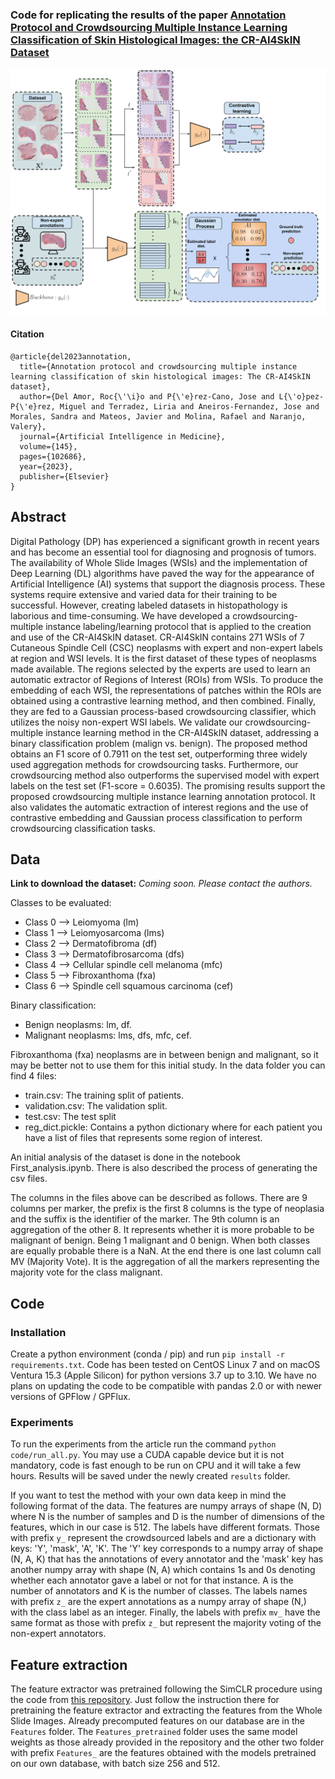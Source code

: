 ### Code for replicating the results of the paper [Annotation Protocol and Crowdsourcing Multiple Instance Learning Classification of Skin Histological Images: the CR-AI4SkIN Dataset]()

<img src="https://github.com/wizmik12/Crowdsourcing-MIL-Skin-Cancer/blob/main/overview.png" width="520">



#### Citation
~~~
@article{del2023annotation,
  title={Annotation protocol and crowdsourcing multiple instance learning classification of skin histological images: The CR-AI4SkIN dataset},
  author={Del Amor, Roc{\'\i}o and P{\'e}rez-Cano, Jose and L{\'o}pez-P{\'e}rez, Miguel and Terradez, Liria and Aneiros-Fernandez, Jose and Morales, Sandra and Mateos, Javier and Molina, Rafael and Naranjo, Valery},
  journal={Artificial Intelligence in Medicine},
  volume={145},
  pages={102686},
  year={2023},
  publisher={Elsevier}
}
~~~

## Abstract
Digital Pathology (DP) has experienced a significant growth in recent years and has become an essential tool for diagnosing and prognosis of tumors. 
The availability of Whole Slide Images (WSIs) and the implementation of Deep Learning (DL) algorithms have paved the way for the appearance of Artificial Intelligence (AI) systems that support the diagnosis process. These systems require extensive and varied data for their training to be successful. However, creating labeled datasets in histopathology is laborious and time-consuming. We have developed a crowdsourcing-multiple instance labeling/learning protocol that is applied to the creation and use of the CR-AI4SkIN dataset. CR-AI4SkIN contains 271 WSIs of 7 Cutaneous Spindle Cell (CSC) neoplasms with expert and non-expert labels at region and WSI levels. It is the first dataset of these types of neoplasms made available. The regions selected by the experts are used to learn an automatic extractor of  Regions of Interest (ROIs) from WSIs. To produce the embedding of each WSI, the representations of patches within the ROIs are obtained using a contrastive learning method, and then combined. Finally, they are fed to a Gaussian process-based crowdsourcing classifier, which utilizes the noisy non-expert WSI labels. We validate our crowdsourcing-multiple instance learning method in the CR-AI4SkIN dataset, addressing a binary classification problem (malign vs. benign). 
The proposed method obtains an F1 score of 0.7911 on the test set, outperforming three widely used aggregation methods for crowdsourcing tasks. Furthermore, our crowdsourcing method also outperforms the supervised model with expert labels on the test set (F1-score = 0.6035). The promising results support the proposed crowdsourcing multiple instance learning annotation protocol.  It also validates the automatic extraction of interest regions and the use of contrastive embedding and Gaussian process classification to perform crowdsourcing classification tasks.

## Data

**Link to download the dataset:** *Coming soon. Please contact the authors.*

Classes to be evaluated:

* Class 0 --> Leiomyoma (lm)
* Class 1 --> Leiomyosarcoma (lms)
* Class 2 --> Dermatofibroma (df)
* Class 3 --> Dermatofibrosarcoma (dfs)
* Class 4 --> Cellular spindle cell melanoma (mfc)
* Class 5 --> Fibroxanthoma (fxa)
* Class 6 --> Spindle cell squamous carcinoma (cef)

Binary classification:

* Benign neoplasms: lm, df.
* Malignant neoplasms: lms, dfs, mfc, cef.

Fibroxanthoma (fxa) neoplasms are in between benign and malignant, so it may be better not to use them for this initial study.
In the data folder you can find 4 files:

* train.csv: The training split of patients.
* validation.csv: The validation split.
* test.csv: The test split
* reg_dict.pickle: Contains a python dictionary where for each patient you have a list of files that represents some region of interest.

An initial analysis of the dataset is done in the notebook First_analysis.ipynb. There is also described the process of generating the csv files.

The columns in the files above can be described as follows. There are 9 columns per marker, the prefix is the first 8 columns is the type of neoplasia and the suffix is the identifier of the marker. The 9th column is an aggregation of the other 8. It represents whether it is more probable to be malignant of benign. Being 1 malignant and 0 benign. When both classes are equally probable there is a NaN. At the end there is one last column call MV (Majority Vote). It is the aggregation of all the markers representing the majority vote for the class malignant.

## Code
### Installation

Create a python environment (conda / pip) and run `pip install -r requirements.txt`. Code has been tested on CentOS Linux 7 and on macOS Ventura 15.3 (Apple Silicon) for python versions 3.7 up to 3.10. We have no plans on updating the code to be compatible with pandas 2.0 or with newer versions of GPFlow / GPFlux.


### Experiments

To run the experiments from the article run the command `python code/run_all.py`. You may use a CUDA capable device but it is not mandatory, code is fast enough to be run on CPU and it will take a few hours. Results will be saved under the newly created `results` folder.

If you want to test the method with your own data keep in mind the following format of the data. The features are numpy arrays of shape (N, D) where N is the number of samples and D is the number of dimensions of the features, which in our case is 512. The labels have different formats. Those with prefix `y_` represent the crowdsourced labels and are a dictionary with keys: 'Y', 'mask', 'A', 'K'. The 'Y' key corresponds to a numpy array of shape (N, A, K) that has the annotations of every annotator and the 'mask' key has another numpy array with shape (N, A) which contains 1s and 0s denoting whether each annotator gave a label or not for that instance. A is the number of annotators and K is the number of classes. The labels names with prefix `z_` are the expert annotations as a numpy array of shape (N,) with the class label as an integer. Finally, the labels with prefix `mv_` have the same format as those with prefix `z_` but represent the majority voting of the non-expert annotators.


## Feature extraction

The feature extractor was pretrained following the SimCLR procedure using the code from [this repository](https://github.com/binli123/dsmil-wsi). Just follow the instruction there for pretraining the feature extractor and extracting the features from the Whole Slide Images. Already precomputed features on our database are in the `Features` folder. The `Features_pretrained` folder uses the same model weights as those already provided in the repository and the other two folder with prefix `Features_` are the features obtained with the models pretrained on our own database, with batch size 256 and 512.

